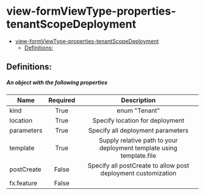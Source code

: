 <a name="view-formviewtype-properties-tenantscopedeployment"></a>
# view-formViewType-properties-tenantScopeDeployment
* [view-formViewType-properties-tenantScopeDeployment](#view-formviewtype-properties-tenantscopedeployment)
    * [Definitions:](#view-formviewtype-properties-tenantscopedeployment-definitions)

<a name="view-formviewtype-properties-tenantscopedeployment-definitions"></a>
## Definitions:
<a name="view-formviewtype-properties-tenantscopedeployment-definitions-an-object-with-the-following-properties"></a>
##### An object with the following properties
| Name | Required | Description
| ---|:--:|:--:|
|kind|True|enum "Tenant"
|location|True|Specify location for deployment
|parameters|True|Specify all deployment parameters
|template|True|Supply relative path to your deployment template using template.file
|postCreate|False|Specify all postCreate to allow post deployment customization
|fx.feature|False|
